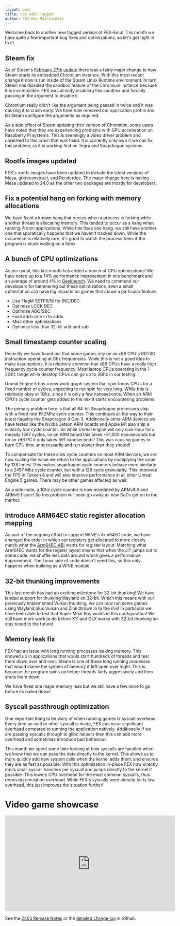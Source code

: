 ```yaml
---
layout: post
title: FEX 2403 Tagged!
author: FEX-Emu Maintainers
---
```


Welcome back to another new tagged version of FEX-Emu! This month we have quite a few important bug fixes and optimizations, so let's get right in to
it!

## Steam fix
As of Steam's [February 27th update](https://store.steampowered.com/news/app/593110/view/4161959294800836361) there was a fairly major change to how Steam starts its embedded Chromium instance.
With this most recent change it now is run inside of the Steam Linux Runtime environment. In turn Steam has disabled the sandbox feature of the
Chromium instance because it is incompatible. FEX was already disabling this sandbox and forcibly passing in the argument to disable it.

Chromium really didn't like the argument being passed in twice and it was causing it to crash early. We have now removed our application profile and
let Steam configure the arguments as required.

As a side effect of Steam updating their version of Chromium, some users have noted that they are experiencing problems with GPU acceleration on
Raspberry Pi systems. This is seemingly a video driver problem and unrelated to this crash that was fixed. It is currently unknown if we can fix this
problem, as it is working find on Tegra and Snapdragon systems.

## Rootfs images updated
FEX's rootfs images have been updated to include the latest versions of Mesa, gfxreconstruct, and Renderdoc. The major change here is having Mesa
updated to 24.0 as the other two packages are mostly for developers.

## Fix a potential hang on forking with memory allocations
We have fixed a known hang that occurs when a process is forking while another thread is allocating memory. This tended to occur as a hang when
running Proton applications. While this fixes one hang, we still have another one that sporatically happens that we haven't tracked down. While the
occurence is relatively rare, it's good to watch the process trees if the program is stuck waiting on a futex.

## A bunch of CPU optimizations
As per usual, this last month has added a bunch of CPU optimizations! We have noted up to a 14% performance improvement in one benchmark and an
average of around 4% in [Geekbench](https://browser.geekbench.com/v5/cpu/compare/22287235?baseline=22220780). We need to commend our developers for
hammering out these optimizations, even a small optimization can have big impacts on games that abuse a particular feature.

- Use FlagM SETF8/16 for INC/DEC
- Optimize LOCK DEC
- Optimize ADC/SBC
- Fuse add+cmn in to adds
- Misc other optimizations
- Optimize less than 32-bit add and sub

## Small timestamp counter scaling
Recently we have found out that some games rely on an x86 CPU's RDTSC instruction operating at Ghz frequencies. While this is not a good idea to make
assumptions, it is relatively common that x86 CPUs have a really high frequency cycle counter frequency. Most laptop CPUs operating in the 1-2Ghz
range while desktop CPUs can go up to 3Ghz in our testing.

Unreal Engine 5 has a new work graph system that spin-loops CPUs for a fixed number of cycles, expecting to not spin for very long. While this is
relatively okay at 1Ghz, since it is only a few nanoseconds, When an ARM CPU's cycle counter gets added to the mix it starts encountering problems.

The primary problem here is that all 64-bit Snapdragon processors ship with a fixed rate 19.2Mhz cycle counter. This continues all the way to their
latest flagship the Snapdragon 8 Gen 3. Additionally other ARM devices we have tested like the Nvidia Jetson ARM boards and Apple M1 also ship a
similarly low cycle counter. So while Unreal engine will only spin-loop for a measily 1597 cycles, on an ARM board this takes ~51,000 nanoseconds but
on an x86 PC it only takes 591 nanoseconds! This was causing games to burn CPU time unnecessarily and run slower than they should!

To compensate for these slow cycle counters on most ARM devices, we are now scaling the value we return to the applications by multiplying the value
by 128 times! This makes snapdragon cycle counters behave more similarly to a 2457 Mhz cycle counter, but with a 128 cycle granularity. This improves
the FPS in Tekken 8 and will also improve performance in all other Unreal Engine 5 games. There may be other games affected as well!

As a side-note, a 1Ghz cycle counter is now mandated by ARMv8.6 and ARMv9.1 spec! So this problem will soon go away as new SoCs get on to the market.

## Introduce ARM64EC static register allocation mapping
As part of the ongoing effort to support WINE's Arm64EC code, we have changed the order in which our registers get allocated to more closely match
what the [Arm64EC ABI](https://learn.microsoft.com/en-us/cpp/build/arm64ec-windows-abi-conventions?view=msvc-170#register-mapping-for-integer-registers)
wants for register layout. Matching what Arm64EC wants for the regster layout means that when the JIT jumps out to some code, we shuffle less data
around which gives a performance improvement. The Linux side of code doesn't need this, so this only happens when building as a WINE module.

## 32-bit thunking improvements
This last month has had an exciting milestone for 32-bit thunking! We have landed support for thunking Wayland on 32-bit. Which this means with our
previously implemented Vulkan thunking, we can now run some games using Wayland plus Vulkan and Zink thrown in to the mix! In particular we have been
able to test that Super Meat Boy works in this configuration! We still have more work to do before X11 and GLX works with 32-bit thunking so stay
tuned to the future!

## Memory leak fix
FEX had an issue with long running processes leaking memory. This showed up in applications that would start hundreds of threads and tear them down
over and over. Steam is one of these long running processes that would starve the system of memory if left open over night. This is because the
program spins up helper threads fairly aggressively and then shuts them down.

We have fixed one major memory leak but we still have a few more to go before its nailed down!

## Syscall passthrough optimization
One important thing to be wary of when running games is syscall overhead. Every time an ioctl or other syscall is made, FEX can incur significant
overhead compared to running the application natively. Additionally if we are passing syscalls through to glibc helpers then this can add more
overhead and sometimes introduce bad behaviour.

This month we spent some time looking at how syscalls are handled when we know that we can pass the data directly to the kernel. This allows us to
more quickly add new system calls when the kernel adds them, and ensures they are as fast as possible. With this optimization in-place FEX now
directly emits small syscall handlers per syscall and jumps directly to the kernel if possible. This lowers CPU overhead for the most common syscalls,
thus removing emulation overhead. While FEX's syscalls were already fairly low overhead, this just improves the situation further!

# Video game showcase
<iframe width="560" height="315" src="https://www.youtube-nocookie.com/embed/5lnBGmq3G88" title="YouTube video player" frameborder="0" allow="accelerometer; autoplay; clipboard-write; encrypted-media; gyroscope; picture-in-picture; web-share" allowfullscreen></iframe>

See the [2403 Release Notes](https://github.com/FEX-Emu/FEX/releases/tag/FEX-2403) or the [detailed change log](https://github.com/FEX-Emu/FEX/compare/FEX-2402...FEX-2403) in Github.


